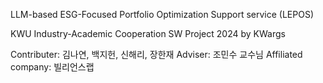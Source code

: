LLM-based ESG-Focused Portfolio Optimization Support service (LEPOS) 

KWU Industry-Academic Cooperation SW Project 2024 by KWargs

Contributer: 김나연, 백지헌, 신해리, 장한재
Adviser: 조민수 교수님
Affiliated company: 빌리언스랩
